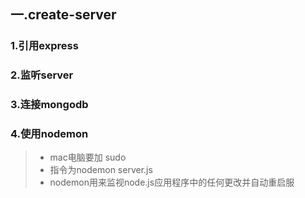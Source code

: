 ##  一.create-server 

### 1.引用express 
### 2.监听server
### 3.连接mongodb 
### 4.使用nodemon

> *  mac电脑要加 sudo
> *  指令为nodemon server.js
> *  nodemon用来监视node.js应用程序中的任何更改并自动重启服

